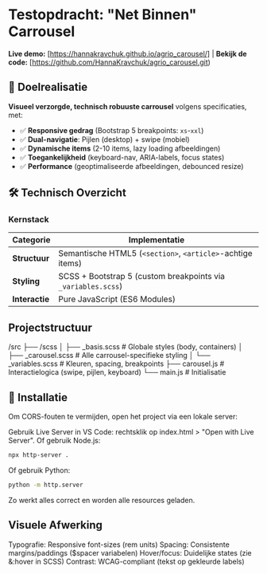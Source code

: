 # Testopdracht: "Net Binnen" Carrousel

**Live demo:** [https://hannakravchuk.github.io/agrio_carousel/] | **Bekijk de code:** [https://github.com/HannaKravchuk/agrio_carousel.git)

## 🎯 Doelrealisatie
**Visueel verzorgde, technisch robuuste carrousel** volgens specificaties, met:
- ✅ **Responsive gedrag** (Bootstrap 5 breakpoints: `xs`-`xxl`)
- ✅ **Dual-navigatie**: Pijlen (desktop) + swipe (mobiel)
- ✅ **Dynamische items** (2-10 items, lazy loading afbeeldingen)
- ✅ **Toegankelijkheid** (keyboard-nav, ARIA-labels, focus states)
- ✅ **Performance** (geoptimaliseerde afbeeldingen, debounced resize)

## 🛠 Technisch Overzicht
### Kernstack
| Categorie       | Implementatie                                                                 |
|-----------------|------------------------------------------------------------------------------|
| **Structuur**   | Semantische HTML5 (`<section>`, `<article>`-achtige items)                  |
| **Styling**     | SCSS + Bootstrap 5 (custom breakpoints via `_variables.scss`)               |
| **Interactie**  | Pure JavaScript (ES6 Modules)                                               |                               |

## Projectstructuur

/src
├── /scss
│   ├── _basis.scss       # Globale styles (body, containers)
│   ├── _carousel.scss    # Alle carrousel-specifieke styling
│   └── _variables.scss   # Kleuren, spacing, breakpoints
├── carousel.js           # Interactielogica (swipe, pijlen, keyboard)
└── main.js               # Initialisatie

## 🔧 Installatie

Om CORS-fouten te vermijden, open het project via een lokale server:

Gebruik Live Server in VS Code: rechtsklik op index.html > "Open with Live Server".
Of gebruik Node.js:
```bash
npx http-server .
```
Of gebruik Python:
```bash
python -m http.server
```
Zo werkt alles correct en worden alle resources geladen.


## Visuele Afwerking

Typografie: Responsive font-sizes (rem units)
Spacing: Consistente margins/paddings ($spacer variabelen)
Hover/focus: Duidelijke states (zie &:hover in SCSS)
Contrast: WCAG-compliant (tekst op gekleurde labels)
